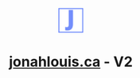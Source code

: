 <div align="center">
    <img src="images\J_logo.png" width="50px" height="50px"></img>
    <h1><a href="https://jonahlouis.ca">jonahlouis.ca</a> - V2</h1>
</div>  


